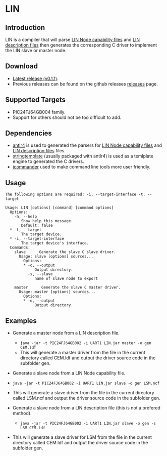 # LIN

## Introduction ##
LIN is a compiler that will parse [LIN Node capability files](http://www.cs-group.de/fileadmin/media/Documents/LIN_Specification_Package_2.2A.pdf#page=164) and [LIN description files](http://www.cs-group.de/fileadmin/media/Documents/LIN_Specification_Package_2.2A.pdf#page=175) then generates the corresponding C driver to implement the LIN slave or master node.

## Download ##
- [Latest release (v0.1.1)](https://github.com/PersonalTransport/LIN/releases/download/v0.1.1-alpha/LIN-v0.1.1-alpha.jar).
- Previous releases can be found on the github releases [releases](https://github.com/PersonalTransport/LIN/releases) page.

## Supported Targets ##
- PIC24FJ64GB004 family.
- Support for others should not be too difficult to add.

## Dependencies ##
- [antlr4](http://www.antlr.org/) is used to generated the parsers for [LIN Node capability files](http://www.cs-group.de/fileadmin/media/Documents/LIN_Specification_Package_2.2A.pdf#page=164) and [LIN description files](http://www.cs-group.de/fileadmin/media/Documents/LIN_Specification_Package_2.2A.pdf#page=175) files.
- [stringtemplate](http://www.stringtemplate.org/) (usually packaged with antlr4) is used as a temlplate engine to generated the C drivers.
- [jcommander](http://jcommander.org/) used to make command line tools more user friendly.


## Usage ##
```
The following options are required: -i, --target-interface -t, --target 

Usage: LIN [options] [command] [command options]
  Options:
    -h, --help
       Show help this message.
       Default: false
  * -t, --target
       The target device.
  * -i, --target-interface
       The target device's interface.
  Commands:
    slave      Generate the slave C slave driver.
      Usage: slave [options] sources...
        Options:
        * -o, --output
             Output directory.
          -s, --slave
             name of slave node to export

    master      Generate the slave C master driver.
      Usage: master [options] sources...
        Options:
        * -o, --output
             Output directory.
```

## Examples ##
- Generate a master node from a LIN description file.
  - ```java -jar -t PIC24FJ64GB002 -i UART1 LIN.jar master -o gen CEM.ldf```
  - This will generate a master driver from the file in the current directory called CEM.ldf and output the driver source code in the subfolder gen.

- Generate a slave node from a LIN Node capability file.
 - ```java -jar -t PIC24FJ64GB002 -i UART1 LIN.jar slave -o gen LSM.ncf```
 - This will generate a slave driver from the file in the current directory called LSM.ncf and output the driver source code in the subfolder gen.

- Generate a slave node from a LIN description file (this is not a prefered method).
  - ```java -jar -t PIC24FJ64GB002 -i UART1 LIN.jar slave -o gen -s LSM CEM.ldf```
 - This will generate a slave driver for LSM from the file in the current directory called CEM.ldf and output the driver source code in the subfolder gen. 

